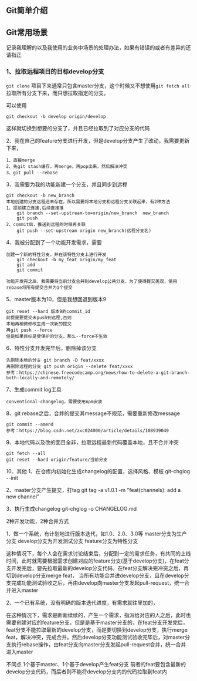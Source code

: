 ## Git简单介绍

## Git常用场景

记录我理解的以及我使用的业务中场景的处理办法，如果有错误的或者有差异的还请指正

### 1、拉取远程项目的目标develop分支

`git clone` 项目下来通常只包含master分支，这个时候又不想使用`git fetch all`拉取所有分支下来，而只想拉取指定的分支。

可以使用

`git checkout -b develop origin/develop `

这样就切换到想要的分支了，并且已经拉取到了对应分支的代码


2、我在自己的feature分支进行开发，但是develop分支产生了改动，我需要更新下来，
	
	1、直接merge
	2、先git stash缓存，再merge，再pop出来，然后解决冲突
	3、git pull --rebase

3、我需要为我的功能新建一个分支，并且同步到远程
	
	git checkout -b new_branch
	本地创建的分支远程还未存在，所以需要将本地分支和远程分支关联起来，有2种方法
	1、提前建立连接,后续直接推
		git branch --set-upstream-to=origin/new_branch  new_branch
		git push
	2、commit后，推送到远程的时候再关联
		git push --set-upstream origin new_branch(远程分支名)


4、我被分配到了一个功能开发需求，需要
	
	创建一个新的特性分支，并在该特性分支上进行开发
		git checkout -b my_feat origin/my_feat
		git add 
		git commit 
	
	功能开发完之后，我需要将当前分支合并到develop公共分支，为了使得提交美观，使用rebase将所有提交合并为1个提交

5、master版本为10，但是我想回退到版本9
	
	git reset --hard 版本9的commit_id
	前提是要提交未push到远程,否则
	本地再稍微修改生成一次新的提交
	再git push --force
	但是如果目标是受保护的分支，那么--force不生效

6、特性分支开发完毕后，删除掉该分支
	
	先删除本地的分支 git branch -D feat/xxxx
	再删除远程的分支 git push origin --delete feat/xxxx
	参考：https://chinese.freecodecamp.org/news/how-to-delete-a-git-branch-both-locally-and-remotely/

7、生成commit log工具
	
	conventional-changelog，需要使用npm安装

8、git rebase之后，合并的提交其message不规范，需要重新修改message
	
	git commit --amend
	参考：https://blog.csdn.net/zxc024000/article/details/108939049

9、本地代码以及改的面目全非，拉取远程最新代码覆盖本地，且不合并冲突
	
	git fetch --all
	git reset --hard origin/feature/当前分支
10、其他
1、在仓库内初始化生成changelog的配置，选择风格、模板
git-chglog --init

2、master分支产生提交，打tag
git tag -a v1.0.1 -m "feat(channels): add a new channel"  

3、执行生成changelog
git-chglog -o CHANGELOG.md



2种开发功能，2种合并方式

1、做一个系统，有计划地进行版本迭代，如1.0、2.0、3.0等
master分支为生产分支
develop分支为开发测试分支
feature分支为特性分支

这种情况下，每个人会在需求讨论结束后，分配到一定的需求任务，有共同的上线时间，此时就需要根据需求创建对应的feature分支(基于develop分支)，在feat分支开发完后，要先拉取最新的develop分支代码，在feat分支解决完冲突之后，再切到develop分支merge feat，
当所有功能合并进develop分支，且在develop分支完成功能测试验收之后，再由develop向master分支发起pull-request，统一合并进入master


2、一个已有系统，没有明确的版本迭代进度，有需求就往里加的，

在这种情况下，需求是断断续续的，产生一个需求，指派给对应的人之后，此时也需要创建对应的feature分支，但是是基于master分支的，在feat分支开发完后，feat分支不能拉取最新的develop分支，而是要切换到develop分支，执行merge feat，解决冲突，完成合并。然后develop分支功能测试验收完毕后，对master分支执行rebase操作，由feat分支向master分支发起pull-request合并，统一合并进入master

不同点
1个基于master、1个基于develop产生feat分支
前者的feat要包含最新的develop分支代码，而后者则不能将develop分支内的代码拉取到feat内